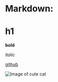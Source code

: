 # Markdown:

# h1

**bold**

*italic*

[github](http://github.com)

![Image of cute cat](https://images.thequint.com/thequint%2F2020-10%2Ff2143223-6540-42f9-a8d7-18a71f5d1743%2FiPhone_1.png?rect=0%2C0%2C1740%2C979&auto=format%2Ccompress&fmt=webp&w=480&dpr=2.6)
